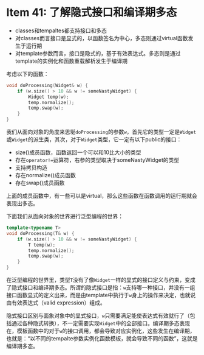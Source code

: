 # Item 41: 了解隐式接口和编译期多态

* classes和tempaltes都支持接口和多态
* 对classes而言接口是显式的，以函数签名为中心，多态则通过virtual函数发生于运行期
* 对template参数而言，接口是隐式的，基于有效表达式。多态则是通过template的实例化和函数重载解析发生于编译期

考虑以下的函数：

```cpp
void doProcessing(Widget& w) {
    if (w.size() > 10 && w != someNastyWidget) {
        Widget temp(w);
        temp.normalize();
        temp.swap(w);
    }
}
```

我们从面向对象的角度来思埏`doProcessing`的参数`w`，首先它的类型一定是`Widget`或`Widget`的派生类，其次，对于`Widget`类型，它一定有以下public的接口：

* size()成员函数，函数返回一个可以和10比大小的类型
* 存在`operator!=`运算符，右参的类型取决于someNastyWidget的类型
* 支持拷贝构造
* 存在normalize()成员函数
* 存在swap()成员函数

上面的成员函数中，有一些可以是virtual，那么这些函数在函数调用的运行期就会表现出多态。

下面我们从面向对象的世界进行泛型编程的世界：

```cpp
template<typename T>
void doProcessing(T& w) {
    if (w.size() > 10 && w != someNastyWidget) {
        T temp(w);
        temp.normalize();
        temp.swap(w);
    }
}
```

在泛型编程的世界里，类型`T`没有了像`Widget`一样的显式的接口定义与约束，变成了隐式接口和编译期多态。所谓的隐式接口是指：`w`支持哪一种接口，并没有一组接口函数显式的定义出来，而是由template中执行于`w`身上的操作来决定，也就说由有效表达式（valid expression）组成。

隐式接口区别与面象对象中的显式接口，`w`只需要满足能使表达式有效就行了（包括通过各种隐式转换），不一定需要实现`Widget`中的全部接口。编译期多态表现在，模板函数中的对于`w`的接口调用，都会导致对应实例化，这些发生在编译期，也就是：“以不同的tempalte参数实例化函数模板，就会导致不同的函数”，这就是编译期多态。
